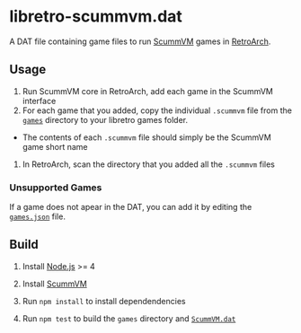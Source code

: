 # libretro-scummvm.dat

A DAT file containing game files to run [ScummVM](http://scummvm.org) games in [RetroArch](http://www.libretro.com/).

## Usage

1. Run ScummVM core in RetroArch, add each game in the ScummVM interface
1. For each game that you added, copy the individual `.scummvm` file from the [`games`](games) directory to your libretro games folder.
  - The contents of each `.scummvm` file should simply be the ScummVM game short name
1. In RetroArch, scan the directory that you added all the `.scummvm` files

### Unsupported Games

If a game does not apear in the DAT, you can add it by editing the [`games.json`](games.json) file.

## Build

1. Install [Node.js](https://nodejs.org/en/) >= 4

1. Install [ScummVM](http://scummvm.org)

1. Run `npm install` to install dependendencies

1. Run `npm test` to build the `games` directory and [`ScummVM.dat`](ScummVM.dat)
